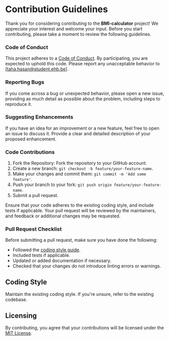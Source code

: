 # Contribution Guidelines

Thank you for considering contributing to the **BMI-calculator** project! We appreciate your interest and welcome your input. Before you start contributing, please take a moment to review the following guidelines.

### Code of Conduct

This project adheres to a [Code of Conduct](CODE_OF_CONDUCT.md). By participating, you are expected to uphold this code. Please report any unacceptable behavior to [taha.hasan@student.ehb.be].

### Reporting Bugs

If you come across a bug or unexpected behavior, please open a new issue, providing as much detail as possible about the problem, including steps to reproduce it.

### Suggesting Enhancements

If you have an idea for an improvement or a new feature, feel free to open an issue to discuss it. Provide a clear and detailed description of your proposed enhancement.

### Code Contributions

1. Fork the Repository: Fork the repository to your GitHub account.
2. Create a new branch: `git checkout -b feature/your-feature-name`.
3. Make your changes and commit them: `git commit -m 'Add some feature'`.
4. Push your branch to your fork: `git push origin feature/your-feature-name`.
5. Submit a pull request.

Ensure that your code adheres to the existing coding style, and include tests if applicable. Your pull request will be reviewed by the maintainers, and feedback or additional changes may be requested.

### Pull Request Checklist

Before submitting a pull request, make sure you have done the following:

- Followed the [coding style guide](#coding-style).
- Included tests if applicable.
- Updated or added documentation if necessary.
- Checked that your changes do not introduce linting errors or warnings.

## Coding Style

Maintain the existing coding style. If you're unsure, refer to the existing codebase.

## Licensing

By contributing, you agree that your contributions will be licensed under the [MIT License](LICENSE).
